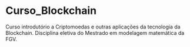 # Curso_Blockchain
Curso introdutório a Criptomoedas e outras aplicações da tecnologia da Blockchain. Disciplina eletiva do Mestrado em modelagem matemática da FGV.
